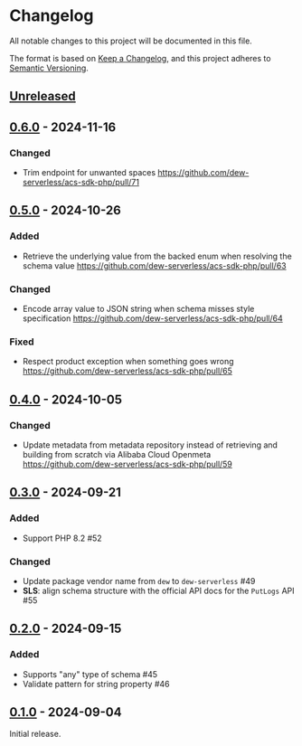 # Changelog

All notable changes to this project will be documented in this file.

The format is based on [Keep a Changelog](https://keepachangelog.com/en/1.1.0/),
and this project adheres to [Semantic Versioning](https://semver.org/spec/v2.0.0.html).

## [Unreleased]

## [0.6.0] - 2024-11-16

### Changed

- Trim endpoint for unwanted spaces
  https://github.com/dew-serverless/acs-sdk-php/pull/71

## [0.5.0] - 2024-10-26

### Added

- Retrieve the underlying value from the backed enum when resolving
  the schema value
  https://github.com/dew-serverless/acs-sdk-php/pull/63

### Changed

- Encode array value to JSON string when schema misses style specification
  https://github.com/dew-serverless/acs-sdk-php/pull/64

### Fixed

- Respect product exception when something goes wrong
  https://github.com/dew-serverless/acs-sdk-php/pull/65

## [0.4.0] - 2024-10-05

### Changed

- Update metadata from metadata repository instead of retrieving and building
  from scratch via Alibaba Cloud Openmeta
  https://github.com/dew-serverless/acs-sdk-php/pull/59

## [0.3.0] - 2024-09-21

### Added

- Support PHP 8.2 #52

### Changed

- Update package vendor name from `dew` to `dew-serverless` #49
- **SLS**: align schema structure with the official API docs for the `PutLogs` API #55

## [0.2.0] - 2024-09-15

### Added

- Supports "any" type of schema #45
- Validate pattern for string property #46

## [0.1.0] - 2024-09-04

Initial release.

[unreleased]: https://github.com/dew-serverless/acs-sdk-php/compare/v0.6.0...HEAD
[0.6.0]: https://github.com/dew-serverless/acs-sdk-php/compare/v0.5.0...v0.6.0
[0.5.0]: https://github.com/dew-serverless/acs-sdk-php/compare/v0.4.0...v0.5.0
[0.4.0]: https://github.com/dew-serverless/acs-sdk-php/compare/v0.3.0...v0.4.0
[0.3.0]: https://github.com/dew-serverless/acs-sdk-php/compare/v0.2.0...v0.3.0
[0.2.0]: https://github.com/dew-serverless/acs-sdk-php/compare/v0.1.0...v0.2.0
[0.1.0]: https://github.com/dew-serverless/acs-sdk-php/releases/tag/v0.1.0

